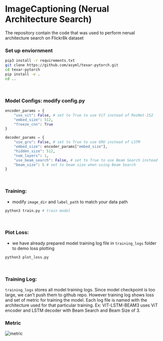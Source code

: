 # ImageCaptioning (Nerual Architecture Search)
The repository contain the code that was used to perform nerual architecture search on Flickr8k dataset

### Set up enviornment
```bash
pip3 install -r requirements.txt
git clone https://github.com/asyml/texar-pytorch.git 
cd texar-pytorch
pip install -e .
cd ..
```

<br>


### Model Configs: modify config.py
```py
encoder_params = {
    "use_vit": False, # set to True to use ViT instead of ResNet-152
    "embed_size": 512,
    "freeze_cnn": True
}

decoder_params = {
    "use_gru": False, # set to True to use GRU instead of LSTM
    "embed_size": encoder_params["embed_size"],
    "hidden_size": 512,
    "num_layers": 1,
    "use_beam_search": False, # set to True to use Beam Search instead of Greedy
    "beam_size": 5 # set to beam size when using Beam Search
}
```

<br>

### Training:
- modify `image_dir` and `label_path` to match your data path
```bash
python3 train.py # train model
```

<br>

### Plot Loss:
- we have already prepared model training log file in `training_logs` folder to demo loss plotting
```bash
python3 plot_loss.py
```

<br>

### Training Log:
`training_logs` stores all model training logs. Since model checkpoint is too large, we can't push them to github repo. However training log shows loss and set of metric for training the model. Each log file is named with the architecture used for that particular training. Ex: VIT-LSTM-BEAM3 uses ViT encoder and LSTM decoder with Beam Search and Beam Size of 3.


### Metric
![metric](image-captioning-metirc.png)
